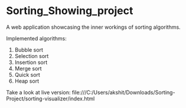 # Sorting_Showing_project

A web application showcasing the inner workings of sorting algorithms.

Implemented algorithms:
1) Bubble sort
2) Selection sort
3) Insertion sort
4) Merge sort
5) Quick sort
6) Heap sort



Take a look at live version: file:///C:/Users/akshit/Downloads/Sorting-Project/sorting-visualizer/index.html
